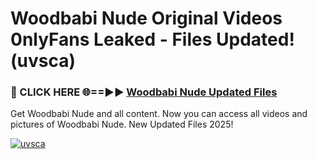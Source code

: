 # Woodbabi Nude Original Videos 0nlyFans Leaked - Files Updated! (uvsca)

<h3>🔴 CLICK HERE 🌐==►► <a href="https://tinyurl.com/5h6xmrr3" rel="nofollow">Woodbabi Nude Updated Files</a></h3>

Get Woodbabi Nude and all content. Now you can access all videos and pictures of Woodbabi Nude. New Updated Files 2025!

[![uvsca](https://i.imgur.com/KVD873Z.gif)](https://tinyurl.com/5h6xmrr3)
